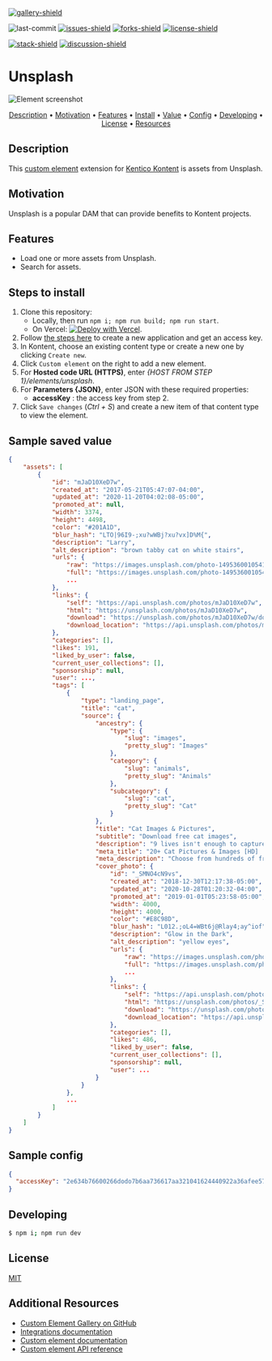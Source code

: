[![gallery-shield]](https://kentico.github.io/kontent-custom-element-samples/gallery/)

![last-commit]
[![issues-shield]](https://github.com/yuriys-kentico/kenticokontentkonservatory/issues)
[![forks-shield]](https://github.com/yuriys-kentico/kenticokontentkonservatory/network/members)
[![license-shield]](https://github.com/yuriys-kentico/kenticokontentkonservatory/blob/main/license)

[![stack-shield]](https://stackoverflow.com/tags/kentico-kontent)
[![discussion-shield]](https://github.com/Kentico/Home/discussions)

# Unsplash

![Element screenshot](https://assets-us-01.kc-usercontent.com/10cfe925-5d5a-0029-ac35-5fa8123935a0/c382ec86-7337-4e12-af85-33f0f15c85a8/UnsplashCustomElement.png)

<p align="center">
  <a href="#description">Description</a> •
  <a href="#motivation">Motivation</a> •
  <a href="#features">Features</a> •
  <a href="#steps-to-install">Install</a> •
  <a href="#sample-saved-value">Value</a> •
  <a href="#sample-config">Config</a> •
  <a href="#developing">Developing</a> •
  <a href="#license">License</a> •
  <a href="#additional-resources">Resources</a>
</p>

## Description

This [custom element](https://docs.kontent.ai/tutorials/develop-apps/integrate/integrating-your-own-content-editing-features) extension for [Kentico Kontent](https://kontent.ai) is assets from Unsplash.

## Motivation

Unsplash is a popular DAM that can provide benefits to Kontent projects.

## Features

- Load one or more assets from Unsplash.
- Search for assets.

## Steps to install

1. Clone this repository:
   - Locally, then run `npm i; npm run build; npm run start`.
   - On Vercel: [![Deploy with Vercel](https://vercel.com/button)](https://vercel.com/new/git/external?repository-url=https%3A%2F%2Fgithub.com%2Fyuriys-kentico%2FKenticoKontentKonservatory%2F).
1. Follow [the steps here](https://unsplash.com/documentation#registering-your-application) to create a new application and get an access key.
1. In Kontent, choose an existing content type or create a new one by clicking `Create new`.
1. Click `Custom element` on the right to add a new element.
1. For **Hosted code URL (HTTPS)**, enter _{HOST FROM STEP 1}/elements/unsplash_.
1. For **Parameters {JSON}**, enter JSON with these required properties:
   - **accessKey** : the access key from step 2.
1. Click `Save changes` (_Ctrl + S_) and create a new item of that content type to view the element.

## Sample saved value

```json
{
    "assets": [
        {
            "id": "mJaD10XeD7w",
            "created_at": "2017-05-21T05:47:07-04:00",
            "updated_at": "2020-11-20T04:02:08-05:00",
            "promoted_at": null,
            "width": 3374,
            "height": 4498,
            "color": "#201A1D",
            "blur_hash": "LTO|96I9-;xu?wWBj?xu?vx]D%M{",
            "description": "Larry",
            "alt_description": "brown tabby cat on white stairs",
            "urls": {
                "raw": "https://images.unsplash.com/photo-1495360010541-f48722b34f7d?ixlib=rb-1.2.1&ixid=eyJhcHBfaWQiOjUzNjEwfQ",
                "full": "https://images.unsplash.com/photo-1495360010541-f48722b34f7d?ixlib=rb-1.2.1&q=85&fm=jpg&crop=entropy&cs=srgb&ixid=eyJhcHBfaWQiOjUzNjEwfQ",
                ...
            },
            "links": {
                "self": "https://api.unsplash.com/photos/mJaD10XeD7w",
                "html": "https://unsplash.com/photos/mJaD10XeD7w",
                "download": "https://unsplash.com/photos/mJaD10XeD7w/download",
                "download_location": "https://api.unsplash.com/photos/mJaD10XeD7w/download"
            },
            "categories": [],
            "likes": 191,
            "liked_by_user": false,
            "current_user_collections": [],
            "sponsorship": null,
            "user": ...,
            "tags": [
                {
                    "type": "landing_page",
                    "title": "cat",
                    "source": {
                        "ancestry": {
                            "type": {
                                "slug": "images",
                                "pretty_slug": "Images"
                            },
                            "category": {
                                "slug": "animals",
                                "pretty_slug": "Animals"
                            },
                            "subcategory": {
                                "slug": "cat",
                                "pretty_slug": "Cat"
                            }
                        },
                        "title": "Cat Images & Pictures",
                        "subtitle": "Download free cat images",
                        "description": "9 lives isn't enough to capture the amazing-ness of cats. You need high-quality, professionally photographed images to do that. Unsplash's collection of cat images capture the wonder of the kitty in high-definition, and you can use these images however you wish for free.",
                        "meta_title": "20+ Cat Pictures & Images [HD] | Download Free Images & Stock Photos on Unsplash",
                        "meta_description": "Choose from hundreds of free cat pictures. Download HD cat photos for free on Unsplash.",
                        "cover_photo": {
                            "id": "_SMNO4cN9vs",
                            "created_at": "2018-12-30T12:17:38-05:00",
                            "updated_at": "2020-10-28T01:20:32-04:00",
                            "promoted_at": "2019-01-01T05:23:58-05:00",
                            "width": 4000,
                            "height": 4000,
                            "color": "#E8C98D",
                            "blur_hash": "L012.;oL4=WBt6j@Rlay4;ay^iof",
                            "description": "Glow in the Dark",
                            "alt_description": "yellow eyes",
                            "urls": {
                                "raw": "https://images.unsplash.com/photo-1546190255-451a91afc548?ixlib=rb-1.2.1",
                                "full": "https://images.unsplash.com/photo-1546190255-451a91afc548?ixlib=rb-1.2.1&q=85&fm=jpg&crop=entropy&cs=srgb",
                                ...
                            },
                            "links": {
                                "self": "https://api.unsplash.com/photos/_SMNO4cN9vs",
                                "html": "https://unsplash.com/photos/_SMNO4cN9vs",
                                "download": "https://unsplash.com/photos/_SMNO4cN9vs/download",
                                "download_location": "https://api.unsplash.com/photos/_SMNO4cN9vs/download"
                            },
                            "categories": [],
                            "likes": 486,
                            "liked_by_user": false,
                            "current_user_collections": [],
                            "sponsorship": null,
                            "user": ...
                        }
                    }
                },
                ...
            ]
        }
    ]
}
```

## Sample config

```json
{
  "accessKey": "2e634b76600266dodo7b6aa736617aa321041624440922a36afee57ec0abc5e5"
}
```

## Developing

```bash
$ npm i; npm run dev
```

## License

[MIT](https://tldrlegal.com/license/mit-license)

## Additional Resources

- [Custom Element Gallery on GitHub](https://kentico.github.io/kontent-custom-element-samples/gallery/)
- [Integrations documentation](https://docs.kontent.ai/tutorials/develop-apps/integrate/integrations-overview)
- [Custom element documentation](https://docs.kontent.ai/tutorials/develop-apps/integrate/content-editing-extensions)
- [Custom element API reference](https://docs.kontent.ai/reference/custom-elements-js-api)

[gallery-shield]: https://img.shields.io/static/v1?label=&message=extension%20gallery&color=51bce0&style=for-the-badge
[last-commit]: https://img.shields.io/github/last-commit/yuriys-kentico/KenticoKontentKonservatory?style=for-the-badge
[issues-shield]: https://img.shields.io/github/issues/yuriys-kentico/KenticoKontentKonservatory.svg?style=for-the-badge
[forks-shield]: https://img.shields.io/github/forks/yuriys-kentico/KenticoKontentKonservatory.svg?style=for-the-badge
[license-shield]: https://img.shields.io/github/license/yuriys-kentico/KenticoKontentKonservatory.svg?style=for-the-badge
[stack-shield]: https://img.shields.io/badge/Stack%20Overflow-ASK%20NOW-FE7A16.svg?logo=stackoverflow&logoColor=white&style=for-the-badge
[discussion-shield]: https://img.shields.io/badge/GitHub-Discussions-FE7A16.svg?logo=github&style=for-the-badge
